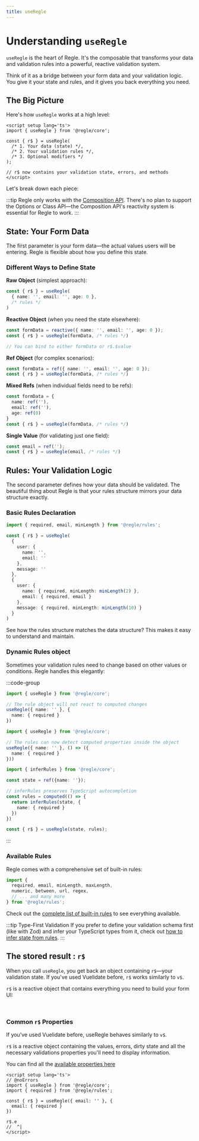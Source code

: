 ```yaml
---
title: useRegle
---
```


# Understanding `useRegle`

`useRegle` is the heart of Regle. It's the composable that transforms your data and validation rules into a powerful, reactive validation system.

Think of it as a bridge between your form data and your validation logic. You give it your state and rules, and it gives you back everything you need.

## The Big Picture

Here's how `useRegle` works at a high level:

```vue [App.vue]
<script setup lang='ts'>
import { useRegle } from '@regle/core';

const { r$ } = useRegle(
  /* 1. Your data (state) */,
  /* 2. Your validation rules */,
  /* 3. Optional modifiers */
);

// r$ now contains your validation state, errors, and methods
</script>
```

Let's break down each piece:

:::tip
Regle only works with the [Composition API](https://vuejs.org/guide/extras/composition-api-faq). There's no plan to support the Options or Class API—the Composition API's reactivity system is essential for Regle to work.
:::

## State: Your Form Data

The first parameter is your form data—the actual values users will be entering. Regle is flexible about how you define this state.

### Different Ways to Define State

**Raw Object** (simplest approach):
```ts
const { r$ } = useRegle(
  { name: '', email: '', age: 0 }, 
  /* rules */
)
```

**Reactive Object** (when you need the state elsewhere):
```ts
const formData = reactive({ name: '', email: '', age: 0 });
const { r$ } = useRegle(formData, /* rules */)

// You can bind to either formData or r$.$value
```

**Ref Object** (for complex scenarios):
```ts
const formData = ref({ name: '', email: '', age: 0 });
const { r$ } = useRegle(formData, /* rules */)
```

**Mixed Refs** (when individual fields need to be refs):
```ts
const formData = { 
  name: ref(''), 
  email: ref(''), 
  age: ref(0) 
}
const { r$ } = useRegle(formData, /* rules */)
```

**Single Value** (for validating just one field):
```ts
const email = ref('');
const { r$ } = useRegle(email, /* rules */)
```

## Rules: Your Validation Logic

The second parameter defines how your data should be validated. The beautiful thing about Regle is that your rules structure mirrors your data structure exactly.

### Basic Rules Declaration

```ts
import { required, email, minLength } from '@regle/rules';

const { r$ } = useRegle(
  { 
    user: { 
      name: '', 
      email: '' 
    },
    message: ''
  },
  {
    user: {
      name: { required, minLength: minLength(2) },
      email: { required, email }
    },
    message: { required, minLength: minLength(10) }
  }
)
```

See how the rules structure matches the data structure? This makes it easy to understand and maintain.

### Dynamic Rules object

Sometimes your validation rules need to change based on other values or conditions. Regle handles this elegantly:

:::code-group
```ts [Inline]
import { useRegle } from '@regle/core';

// The rule object will not react to computed changes
useRegle({ name: '' }, {
  name: { required }
})
```

```ts [Getter]
import { useRegle } from '@regle/core';

// The rules can now detect computed properties inside the object
useRegle({ name: '' }, () => ({
  name: { required }
}))
```

```ts [Computed]
import { inferRules } from '@regle/core';

const state = ref({name: ''});

// inferRules preserves TypeScript autocompletion
const rules = computed(() => {
  return inferRules(state, {
    name: { required }
  })
})

const { r$ } = useRegle(state, rules);
```
:::


### Available Rules

Regle comes with a comprehensive set of built-in rules:

```ts
import { 
  required, email, minLength, maxLength,
  numeric, between, url, regex,
  // ... and many more
} from '@regle/rules';
```

Check out the [complete list of built-in rules](/core-concepts/rules/built-in-rules) to see everything available.

:::tip Type-First Validation
If you prefer to define your validation schema first (like with Zod) and infer your TypeScript types from it, check out [how to infer state from rules](/typescript/infer-state-from-rules).
:::

## The stored result : `r$`

When you call `useRegle`, you get back an object containing `r$`—your validation state. If you've used Vuelidate before, `r$` works similarly to `v$`.

`r$` is a reactive object that contains everything you need to build your form UI:


<br/>

### Common `r$` Properties

If you’ve used Vuelidate before, useRegle behaves similarly to `v$`.

`r$` is a reactive object containing the values, errors, dirty state and all the necessary validations properties you'll need to display information.

You can find all the [available properties here](/core-concepts/validation-properties)

``` vue twoslash [App.vue]
<script setup lang='ts'>
// @noErrors
import { useRegle } from '@regle/core';
import { required } from '@regle/rules';

const { r$ } = useRegle({ email: '' }, {
  email: { required }
})

r$.e
//  ^|
</script>

```
